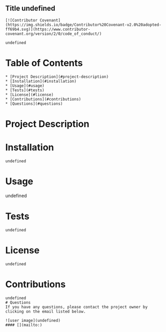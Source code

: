 
    
  ## Title undefined

    [![Contributor Covenant](https://img.shields.io/badge/Contributor%20Covenant-v2.0%20adopted-ff69b4.svg)](https://www.contributor-covenant.org/version/2/0/code_of_conduct/)
  
    undefined
  # Table of Contents

    * [Project Description](#project-description)
    * [Installation](#installation)
    * [Usage](#usage)
    * [Tests](#tests)
    * [License](#license)
    * [Contributions](#contributions)
    * [Questions](#questions)
    
  
  # Project Description
    
    
    
# Installation
    undefined

# Usage

undefined

# Tests
    undefined

# License
    undefined

# Contributions
    undefined
    # Questions
    If you have any questions, please contact the project owner by clicking on the email listed below.  
    
    ![user image](undefined)
    #### [](mailto:)
  